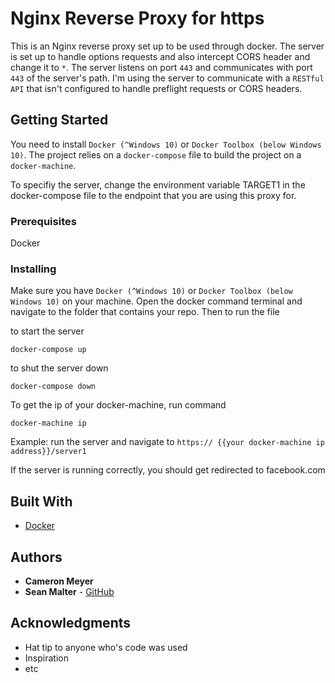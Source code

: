 # Nginx Reverse Proxy for https

This is an Nginx reverse proxy set up to be used through docker. The server is set up to handle options requests and also intercept CORS header and change it to `*`. The server listens on port `443` and communicates with port `443` of the server's path. I'm using the server to communicate with a `RESTful API` that isn't configured to handle preflight requests or CORS headers.

## Getting Started

You need to install `Docker (^Windows 10)` or `Docker Toolbox (below Windows 10)`. The project relies on a `docker-compose` file to build the project on a `docker-machine`.

To specifiy the server, change the environment variable TARGET1 in the docker-compose file to the endpoint that you are using this proxy for.


### Prerequisites

Docker

### Installing

Make sure you have `Docker (^Windows 10)` or `Docker Toolbox (below Windows 10)` on your machine. Open the docker command terminal and navigate to the folder that contains your repo. Then to run the file

to start the server
```
docker-compose up
```
to shut the server down
```
docker-compose down
```
To get the ip of your docker-machine, run command
```
docker-machine ip
```

Example:
run the server and navigate to `https:// {{your docker-machine ip address}}/server1`

If the server is running correctly, you should get redirected to facebook.com

## Built With

* [Docker](https://www.docker.com/)

## Authors

* **Cameron Meyer**
* **Sean Malter** - [GitHub](https://github.com/seanmalter)

## Acknowledgments

* Hat tip to anyone who's code was used
* Inspiration
* etc
